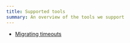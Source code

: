 ```yaml
---
title: Supported tools
summary: An overview of the tools we support
---
```


- [Migrating timeouts](migrate-to-native-delivery.md)
